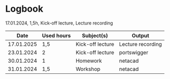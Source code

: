 # Logbook

17.01.2024, 1,5h, Kick-off lecture, Lecture recording

| Date       | Used hours | Subject(s)        | Output              |
|------------|--------------|-------------------|---------------------|
| 17.01.2025 | 1,5          | Kick-off lecture  | Lecture recording   |
| 23.01.2024 | 2            | Kick-off lecture  | portswigger         |
| 30.01.2024 | 1            | Homework          | netacad             |
| 31.01.2024 | 1,5          | Workshop          | netacad             |
